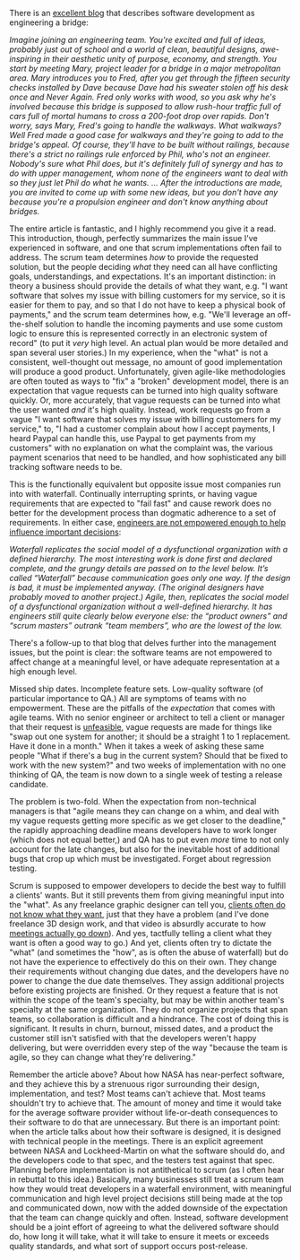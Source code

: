 
There is an [excellent blog](https://www.stilldrinking.org/programming-sucks) that describes software development as engineering a bridge:

_Imagine joining an engineering team. You're excited and full of ideas, probably just out of school and a world of clean, beautiful designs, awe-inspiring in their aesthetic unity of purpose, economy, and strength. You start by meeting Mary, project leader for a bridge in a major metropolitan area. Mary introduces you to Fred, after you get through the fifteen security checks installed by Dave because Dave had his sweater stolen off his desk once and Never Again. Fred only works with wood, so you ask why he's involved because this bridge is supposed to allow rush-hour traffic full of cars full of mortal humans to cross a 200-foot drop over rapids. Don't worry, says Mary, Fred's going to handle the walkways. What walkways? Well Fred made a good case for walkways and they're going to add to the bridge's appeal. Of course, they'll have to be built without railings, because there's a strict no railings rule enforced by Phil, who's not an engineer. Nobody's sure what Phil does, but it's definitely full of synergy and has to do with upper management, whom none of the engineers want to deal with so they just let Phil do what he wants. ... After the introductions are made, you are invited to come up with some new ideas, but you don't have any because you're a propulsion engineer and don't know anything about bridges._

The entire article is fantastic, and I highly recommend you give it a read. This introduction, though, perfectly summarizes the main issue I've experienced in software, and one that scrum implementations often fail to address. The scrum team determines _how_ to provide the requested solution, but the people deciding _what_ they need can all have conflicting goals, understandings, and expectations. It's an important distinction: in theory a business should provide the details of what they want, e.g. "I want software that solves my issue with billing customers for my service, so it is easier for them to pay, and so that I do not have to keep a physical book of payments," and the scrum team determines how, e.g. "We'll leverage an off-the-shelf solution to handle the incoming payments and use some custom logic to ensure this is represented correctly in an electronic system of record" (to put it _very_ high level. An actual plan would be more detailed and span several user stories.) In my experience, when the "what" is not a consistent, well-thought out message, no amount of good implementation will produce a good product. Unfortunately, given agile-like methodologies are often touted as ways to "fix" a "broken" development model, there is an expectation that vague requests can be turned into high quality software quickly. Or, more accurately, that vague requests can be turned into what the user wanted _and_ it's high quality. Instead, work requests go from a vague "I want software that solves my issue with billing customers for my service," to, "I had a customer complain about how I accept payments, I heard Paypal can handle this, use Paypal to get payments from my customers" with no explanation on what the complaint was, the various payment scenarios that need to be handled, and how sophisticated any bill tracking software needs to be.

This is the functionally equivalent but opposite issue most companies run into with waterfall. Continually interrupting sprints, or having vague requirements that are expected to "fail fast" and cause rework does no better for the development process than dogmatic adherence to a set of requirements. In either case, [engineers are not empowered enough to help influence important decisions](https://michaelochurch.wordpress.com/2015/06/06/why-agile-and-especially-scrum-are-terrible/):

_Waterfall replicates the social model of a dysfunctional organization with a defined hierarchy. The most interesting work is done first and declared complete, and the grungy details are passed on to the level below. It’s called “Waterfall” because communication goes only one way. If the design is bad, it must be implemented anyway. (The original designers have probably moved to another project.) Agile, then, replicates the social model of a dysfunctional organization without a well-defined hierarchy. It has engineers still quite clearly below everyone else: the “product owners” and “scrum masters” outrank “team members”, who are the lowest of the low._

There's a follow-up to that blog that delves further into the management issues, but the point is clear: the software teams are not empowered to affect change at a meaningful level, or have adequate representation at a high enough level.

Missed ship dates. Incomplete feature sets. Low-quality software (of particular importance to QA.) All are symptoms of teams with no empowerment. These are the pitfalls of the _expectation_ that comes with agile teams. With no senior engineer or architect to tell a client or manager that their request is [unfeasible](https://dilbert.com/strip/1998-07-19), vague requests are made for things like "swap out one system for another; it should be a straight 1 to 1 replacement. Have it done in a month." When it takes a week of asking these same people "What if there's a bug in the current system? Should that be fixed to work with the new system?" and two weeks of implementation with no one thinking of QA, the team is now down to a single week of testing a release candidate.

The problem is two-fold. When the expectation from non-technical managers is that "agile means they can change on a whim, and deal with my vague requests getting more specific as we get closer to the deadline," the rapidly approaching deadline means developers have to work longer (which does not equal better,) and QA has to put even _more_ time to not only account for the late changes, but also for the inevitable host of additional bugs that crop up which must be investigated. Forget about regression testing.

Scrum is supposed to empower developers to decide the best way to fulfill a clients' wants. But it still prevents them from giving meaningful input into the "what". As any freelance graphic designer can tell you, [clients often do not know what they want](https://www.youtube.com/watch?v=BKorP55Aqvg), just that they have a problem (and I've done freelance 3D design work, and that video is absurdly accurate to how [meetings actually go down](https://clientsfromhell.net/)). And yes, tactfully telling a client what they want is often a good way to go.) And yet, clients often try to dictate the "what" (and sometimes the "how", as is often the abuse of waterfall) but do not have the experience to effectively do this on their own. They change their requirements without changing due dates, and the developers have no power to change the due date themselves. They assign additional projects before existing projects are finished. Or they request a feature that is not within the scope of the team's specialty, but may be within another team's specialty at the same organization. They do not organize projects that span teams, so collaboration is difficult and a hindrance. The cost of doing this is significant. It results in churn, burnout, missed dates, and a product the customer still isn't satisfied with that the developers weren't happy delivering, but were overridden every step of the way "because the team is agile, so they can change what they're delivering."

Remember the article above? About how NASA has near-perfect software, and they achieve this by a strenuous rigor surrounding their design, implementation, and test? Most teams can't achieve that. Most teams shouldn't try to achieve that. The amount of money and time it would take for the average software provider without life-or-death consequences to their software to do that are unnecessary. But there is an important point: when the article talks about how their software is designed, it is designed with technical people in the meetings. There is an explicit agreement between NASA and Lockheed-Martin on what the software should do, and the developers code to that spec, and the testers test against that spec. Planning before implementation is not antithetical to scrum (as I often hear in rebuttal to this idea.) Basically, many businesses still treat a scrum team how they would treat developers in a waterfall environment, with meaningful communication and high level project decisions still being made at the top and communicated down, now with the added downside of the expectation that the team can change quickly and often. Instead, software development should be a joint effort of agreeing to what the delivered software should do, how long it will take, what it will take to ensure it meets or exceeds quality standards, and what sort of support occurs post-release.

